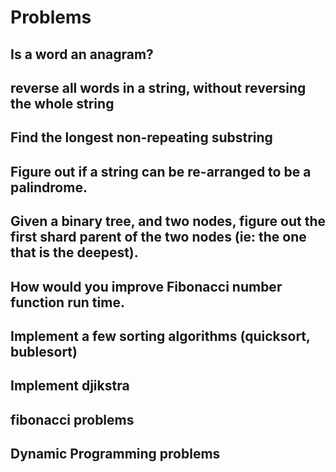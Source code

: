# Problems
## Is a word an anagram?
## reverse all words in a string, without reversing the whole string
## Find the longest non-repeating substring 
## Figure out if a string can be re-arranged to be a palindrome.  
## Given a binary tree, and two nodes, figure out the first shard parent of the two nodes (ie: the one that is the deepest).
## How would you improve Fibonacci number function run time.
## Implement a few sorting algorithms (quicksort, bublesort)
## Implement djikstra
## fibonacci problems
## Dynamic Programming problems
